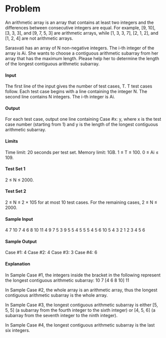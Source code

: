 # Problem

An arithmetic array is an array that contains at least two integers and the differences between consecutive integers are equal. For example, [9, 10], [3, 3, 3], and [9, 7, 5, 3] are arithmetic arrays, while [1, 3, 3, 7], [2, 1, 2], and [1, 2, 4] are not arithmetic arrays.

Sarasvati has an array of N non-negative integers. The i-th integer of the array is Ai. She wants to choose a contiguous arithmetic subarray from her array that has the maximum length. Please help her to determine the length of the longest contiguous arithmetic subarray.

#### Input
The first line of the input gives the number of test cases, T. T test cases follow. Each test case begins with a line containing the integer N. The second line contains N integers. The i-th integer is Ai.

#### Output
For each test case, output one line containing Case #x: y, where x is the test case number (starting from 1) and y is the length of the longest contiguous arithmetic subarray.

#### Limits
Time limit: 20 seconds per test set.
Memory limit: 1GB.
1 ≤ T ≤ 100.
0 ≤ Ai ≤ 109.

#### Test Set 1
2 ≤ N ≤ 2000.

#### Test Set 2
2 ≤ N ≤ 2 × 105 for at most 10 test cases.
For the remaining cases, 2 ≤ N ≤ 2000.

#### Sample Input
4
7
10 7 4 6 8 10 11
4
9 7 5 3
9
5 5 4 5 5 5 4 5 6
10
5 4 3 2 1 2 3 4 5 6

#### Sample Output
Case #1: 4
Case #2: 4
Case #3: 3
Case #4: 6


#### Explanation  
In Sample Case #1, the integers inside the bracket in the following represent the longest contiguous arithmetic subarray: 10 7 [4 6 8 10] 11

In Sample Case #2, the whole array is an arithmetic array, thus the longest contiguous arithmetic subarray is the whole array.

In Sample Case #3, the longest contiguous arithmetic subarray is either [5, 5, 5] (a subarray from the fourth integer to the sixth integer) or [4, 5, 6] (a subarray from the seventh integer to the ninth integer).

In Sample Case #4, the longest contiguous arithmetic subarray is the last six integers.
